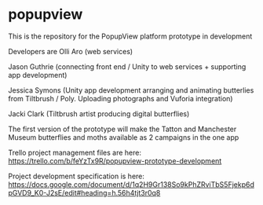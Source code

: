 # popupview
This is the repository for the PopupView platform prototype in development

Developers are
Olli Aro (web services)

Jason Guthrie (connecting front end / Unity to web services + supporting app development)

Jessica Symons (Unity app development arranging and animating butterlies from Tiltbrush / Poly. Uploading photographs and Vuforia integration)

Jacki Clark (Tiltbrush artist producing digital butterflies)


The first version of the prototype will make the Tatton and Manchester Museum butterflies and moths available as 2 campaigns in the one app

Trello project management files are here:
https://trello.com/b/feYzTx9R/popupview-prototype-development 

Project development specification is here:
https://docs.google.com/document/d/1q2H9Gr138So9kPhZRviTbS5Fjekp6dpGVD9_K0-J2sE/edit#heading=h.56h4tjt3r0q8
